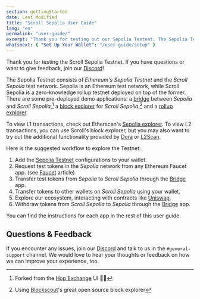 ```yaml
---
section: gettingStarted
date: Last Modified
title: "Scroll Sepolia User Guide"
lang: "en"
permalink: "user-guide/"
excerpt: "Thank you for testing out our Sepolia Testnet. The Sepolia Testnet consists of Ethereum's Sepolia Testnet and the Scroll Sepolia test network."
whatsnext: { "Set Up Your Wallet": "/user-guide/setup" }
---
```


Thank you for testing the Scroll Sepolia Testnet. If you have questions or want to give feedback, join our [Discord](https://discord.gg/scroll)!

The Sepolia Testnet consists of _Ethereum's Sepolia Testnet_ and the _Scroll Sepolia_ test network. Sepolia is an Ethereum test network, while Scroll Sepolia is a zero-knowledge rollup testnet deployed on top of the former. There are some pre-deployed demo applications: a [bridge](https://scroll.io/bridge) between _Sepolia_ and _Scroll Sepolia_,[^1] a [block explorer](https://sepolia-blockscout.scroll.io/) for _Scroll Sepolia_,[^2] and a [rollup explorer](https://scroll.io/rollupscan).

To view L1 transactions, check out Etherscan's [Sepolia explorer](https://sepolia.etherscan.io/).
To view L2 transactions, you can use Scroll's block explorer, but you may also want to try out the additional functionality provided by [Dora](https://www.ondora.xyz/network/scroll-sepolia/interactions) or [L2Scan](https://scroll.l2scan.co/).

Here is the suggested workflow to explore the Testnet:

1. Add the [Sepolia Testnet](https://scroll.io/portal) configurations to your wallet.
2. Request test tokens in the _Sepolia_ network from any Ethereum Faucet app. (see [Faucet](/user-guide/faucet) article)
3. Transfer test tokens from _Sepolia_ to _Scroll Sepolia_ through the [Bridge](https://scroll.io/bridge) app.
4. Transfer tokens to other wallets on _Scroll Sepolia_ using your wallet.
5. Explore our ecosystem, interacting with contracts like [Uniswap](http://uniswap-showcase.sepolia.scroll.xyz/).
6. Withdraw tokens from _Scroll Sepolia_ to _Sepolia_ through the [Bridge](https://scroll.io/bridge) app.

You can find the instructions for each app in the rest of this user guide.

<!-- TODO: Add Aave back in item number 5 once live. -->

## Questions & Feedback

If you encounter any issues, join our [Discord](https://discord.gg/scroll) and talk to us in the `#general-support` channel. We would love to hear your thoughts or feedback on how we can improve your experience, too.

[^1]: Forked from the [Hop Exchange](https://hop.exchange/) UI 🐇🙌
[^2]: Using [Blockscout](https://blockscout.com/)'s great open source block explorer
